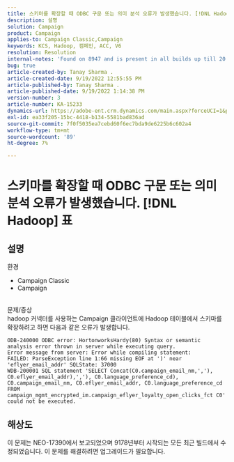 ```yaml
---
title: 스키마를 확장할 때 ODBC 구문 또는 의미 분석 오류가 발생했습니다. [!DNL Hadoop] 표
description: 설명
solution: Campaign
product: Campaign
applies-to: Campaign Classic,Campaign
keywords: KCS, Hadoop, 캠페인, ACC, V6
resolution: Resolution
internal-notes: 'Found on 8947 and is present in all builds up till 20.2.  Internal Support ticket: TK178548'
bug: true
article-created-by: Tanay Sharma .
article-created-date: 9/19/2022 12:55:55 PM
article-published-by: Tanay Sharma .
article-published-date: 9/19/2022 1:14:38 PM
version-number: 3
article-number: KA-15233
dynamics-url: https://adobe-ent.crm.dynamics.com/main.aspx?forceUCI=1&pagetype=entityrecord&etn=knowledgearticle&id=9444595f-1a38-ed11-9db1-002248086735
exl-id: ea33f205-15bc-4418-b134-5581bad836ad
source-git-commit: 7f0f5035ea7cebd60f6ec7bda9de6225b6c602a4
workflow-type: tm+mt
source-wordcount: '89'
ht-degree: 7%

---
```


# 스키마를 확장할 때 ODBC 구문 또는 의미 분석 오류가 발생했습니다. [!DNL Hadoop] 표

## 설명

환경<br>
- Campaign Classic
- Campaign



<br>문제/증상<br>hadoop 커넥터를 사용하는 Campaign 클라이언트에 Hadoop 테이블에서 스키마를 확장하려고 하면 다음과 같은 오류가 발생합니다.<br>

```
ODB-240000 ODBC error: HortonworksHardy(80) Syntax or semantic analysis error thrown in server while executing query.
Error message from server: Error while compiling statement:
FAILED: ParseException line 1:66 missing EOF at ')' near 'eflyer_email_addr' SQLState: 37000
WDB-200001 SQL statement 'SELECT Concat(C0.campaign_email_nm,','), C0.eflyer_email_addr),','), C0.language_preference_cd), C0.campaign_email_nm, C0.eflyer_email_addr, C0.language_preference_cd FROM campaign_mgmt_encrypted_im.campaign_eflyer_loyalty_open_clicks_fct C0' could not be executed.
```



## 해상도


이 문제는 NEO-17390에서 보고되었으며 9178년부터 시작되는 모든 최근 빌드에서 수정되었습니다. 이 문제를 해결하려면 업그레이드가 필요합니다.
